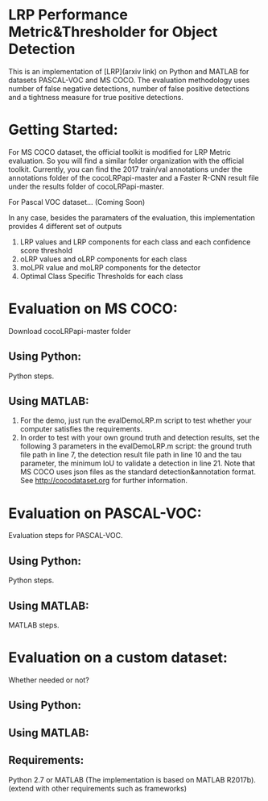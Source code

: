 # LRP Performance Metric&Thresholder for Object Detection

This is an implementation of [LRP](arxiv link) on Python and MATLAB for datasets PASCAL-VOC and MS COCO. The evaluation methodology uses number of false negative detections, number of false positive detections and a tightness measure for true positive detections. 

# Getting Started:
For MS COCO dataset, the official toolkit is modified for LRP Metric evaluation. So you will find a similar folder organization with the official toolkit. Currently, you can find the 2017 train/val annotations under the annotations folder of the cocoLRPapi-master and a Faster R-CNN result file under the results folder of cocoLRPapi-master.

For Pascal VOC dataset... (Coming Soon)

In any case, besides the paramaters of the evaluation, this implementation provides 4 different set of outputs

1. LRP values and LRP components for each class and each confidence score threshold
2. oLRP values and oLRP components for each class 
3. moLPR value and moLRP components for the detector
4. Optimal Class Specific Thresholds for each class

# Evaluation on MS COCO:
Download cocoLRPapi-master folder
  ## Using Python:
  Python steps.
  ## Using MATLAB:
  1. For the demo, just run the evalDemoLRP.m script to test whether your computer satisfies the requirements.
  2. In order to test with your own ground truth and detection results, set the following 3 parameters in the evalDemoLRP.m script: the ground truth file path in line 7, the detection result file path in line 10 and the tau parameter, the minimum IoU to validate a detection in line 21. Note that MS COCO uses json files as the standard detection&annotation format. See http://cocodataset.org for further information.
  
# Evaluation on PASCAL-VOC:
Evaluation steps for PASCAL-VOC.
 ## Using Python:
 Python steps.
 ## Using MATLAB:
 MATLAB steps.
 
# Evaluation on a custom dataset:
Whether needed or not?
 ## Using Python:
 ## Using MATLAB:

## Requirements:
Python 2.7 or MATLAB (The implementation is based on MATLAB R2017b). (extend with other requirements such as frameworks)
